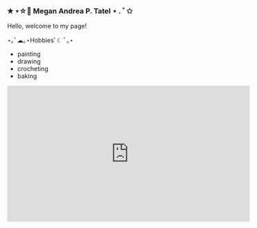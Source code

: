 ### ✭ ⋆☆ﾟ Megan Andrea P. Tatel  ⋆ . ˚ ✩

Hello, welcome to my page! 

⋆｡ﾟ☁︎｡⋆Hobbiesﾟ☾ ﾟ｡⋆
- painting
- drawing
- crocheting
- baking










<iframe width="560" height="315" src="https://www.youtube.com/embed/sN7HR_7c8Sk" title="YouTube video player" frameborder="0" allow="accelerometer; autoplay; clipboard-write; encrypted-media; gyroscope; picture-in-picture; web-share" allowfullscreen></iframe>
